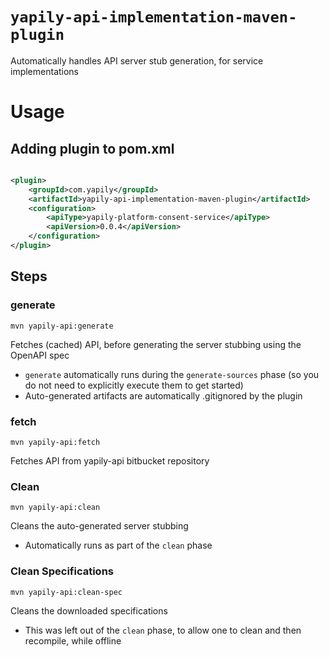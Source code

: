 # `yapily-api-implementation-maven-plugin`

Automatically handles API server stub generation, for service implementations

# Usage

## Adding plugin to pom.xml

```xml

<plugin>
    <groupId>com.yapily</groupId>
    <artifactId>yapily-api-implementation-maven-plugin</artifactId>
    <configuration>
        <apiType>yapily-platform-consent-service</apiType>
        <apiVersion>0.0.4</apiVersion>
    </configuration>
</plugin>
```

## Steps

### generate

```shell
mvn yapily-api:generate
```
Fetches (cached) API, before generating the server stubbing using the OpenAPI spec
- `generate` automatically runs during the `generate-sources` phase (so you do not need to explicitly execute them to get started)
- Auto-generated artifacts are automatically .gitignored by the plugin

### fetch

```shell
mvn yapily-api:fetch
```

Fetches API from yapily-api bitbucket repository

### Clean
```shell
mvn yapily-api:clean
```
Cleans the auto-generated server stubbing
- Automatically runs as part of the `clean` phase

### Clean Specifications
```shell
mvn yapily-api:clean-spec
```
Cleans the downloaded specifications
- This was left out of the `clean` phase, to allow one to clean and then recompile, while offline

